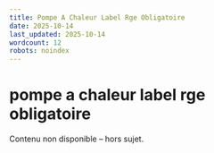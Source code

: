 ```yaml
---
title: Pompe A Chaleur Label Rge Obligatoire
date: 2025-10-14
last_updated: 2025-10-14
wordcount: 12
robots: noindex
---
```


# pompe a chaleur label rge obligatoire

Contenu non disponible – hors sujet.